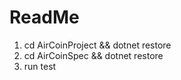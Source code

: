 # ReadMe 


 1.  cd AirCoinProject && dotnet restore
 2.  cd AirCoinSpec && dotnet restore
 3.  run test
